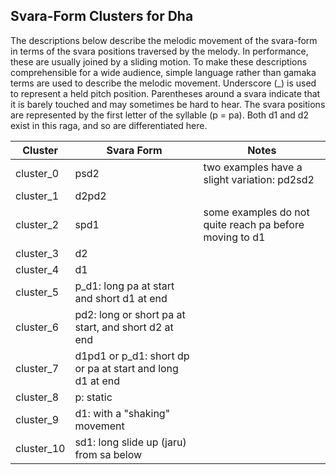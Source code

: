 ## Svara-Form Clusters for Dha

The descriptions below describe the melodic movement of the svara-form in terms of the svara positions traversed by the melody. In performance, these are usually joined by a sliding motion. To make these descriptions comprehensible for a wide audience, simple language rather than gamaka terms are used to describe the melodic movement. Underscore (_) is used to represent a held pitch position. Parentheses around a svara indicate that it is barely touched and may sometimes be hard to hear. The svara positions are represented by the first letter of the syllable (p = pa). Both d1 and d2 exist in this raga, and so are differentiated here. 

| **Cluster** | **Svara Form**                                            | **Notes**                                               |
|-------------|-----------------------------------------------------------|---------------------------------------------------------|
| cluster_0   | psd2                                                      | two examples have a slight variation: pd2sd2            |
| cluster_1   | d2pd2                                                     |                                                         |
| cluster_2   | spd1                                                      | some examples do not quite reach pa before moving to d1 |
| cluster_3   | d2                                                        |                                                         |
| cluster_4   | d1                                                        |                                                         |
| cluster_5   | p_d1: long pa at start and short d1 at end                |                                                         |
| cluster_6   | pd2: long or short pa at start, and short d2 at end       |                                                         |
| cluster_7   | d1pd1 or p_d1: short dp or pa at start and long d1 at end |                                                         |
| cluster_8   | p: static                                                 |                                                         |
| cluster_9   | d1: with a "shaking" movement                             |                                                         |
| cluster_10  | sd1: long slide up (jaru) from sa below                   |                                                         |
